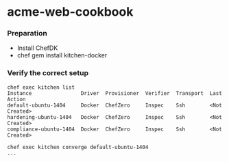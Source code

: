 # acme-web-cookbook

### Preparation

- Install ChefDK
- chef gem install kitchen-docker

### Verify the correct setup

```
chef exec kitchen list
Instance                Driver  Provisioner  Verifier  Transport  Last Action
default-ubuntu-1404     Docker  ChefZero     Inspec    Ssh        <Not Created>
hardening-ubuntu-1404   Docker  ChefZero     Inspec    Ssh        <Not Created>
compliance-ubuntu-1404  Docker  ChefZero     Inspec    Ssh        <Not Created>
```

```
chef exec kitchen converge default-ubuntu-1404
...
```
